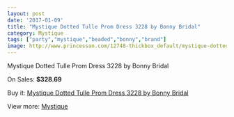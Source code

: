```yaml
---
layout: post
date: '2017-01-09'
title: "Mystique Dotted Tulle Prom Dress 3228 by Bonny Bridal"
category: Mystique
tags: ["party","mystique","beaded","bonny","brand"]
image: http://www.princessan.com/12748-thickbox_default/mystique-dotted-tulle-prom-dress-3228-by-bonny-bridal.jpg
---
```

Mystique Dotted Tulle Prom Dress 3228 by Bonny Bridal

On Sales: **$328.69**
<a href="https://www.princessan.com/en/mystique/6039-mystique-dotted-tulle-prom-dress-3228-by-bonny-bridal.html"><amp-img layout="responsive" width="600" height="600" src="//www.princessan.com/12748-thickbox_default/mystique-dotted-tulle-prom-dress-3228-by-bonny-bridal.jpg" alt="Mystique Dotted Tulle Prom Dress 3228 by Bonny Bridal 0" /></a>
<a href="https://www.princessan.com/en/mystique/6039-mystique-dotted-tulle-prom-dress-3228-by-bonny-bridal.html"><amp-img layout="responsive" width="600" height="600" src="//www.princessan.com/12749-thickbox_default/mystique-dotted-tulle-prom-dress-3228-by-bonny-bridal.jpg" alt="Mystique Dotted Tulle Prom Dress 3228 by Bonny Bridal 1" /></a>

Buy it: [Mystique Dotted Tulle Prom Dress 3228 by Bonny Bridal](https://www.princessan.com/en/mystique/6039-mystique-dotted-tulle-prom-dress-3228-by-bonny-bridal.html "Mystique Dotted Tulle Prom Dress 3228 by Bonny Bridal")

View more: [Mystique](https://www.princessan.com/en/47-mystique "Mystique")